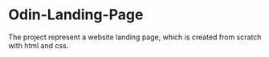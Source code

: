 # Odin-Landing-Page
The project represent a website landing page, which is created from scratch with html and css.
